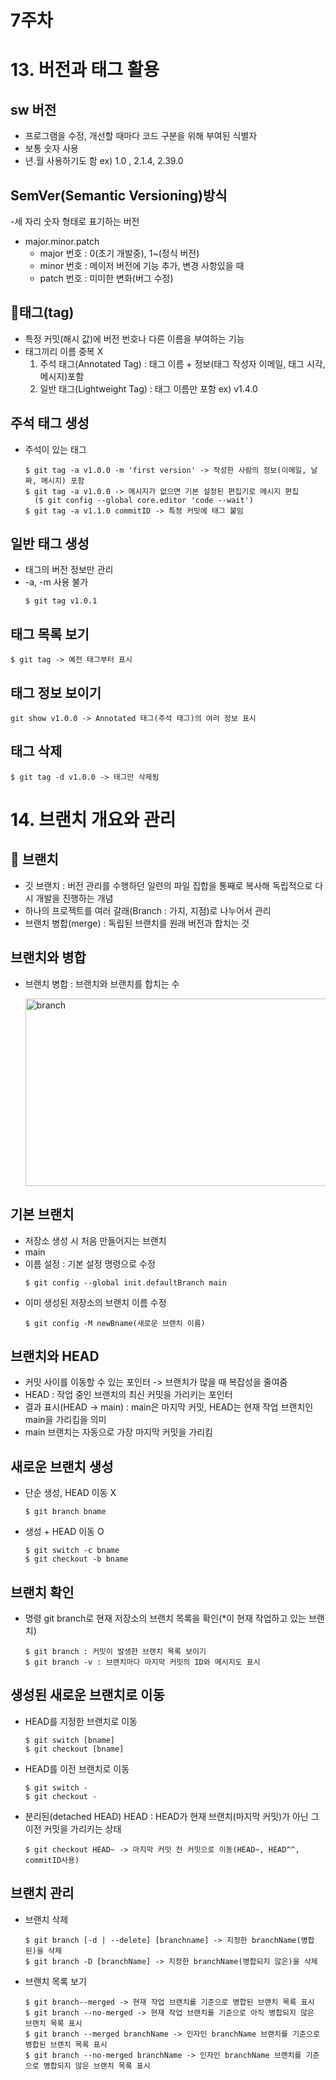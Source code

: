 # 7주차
# 13. 버전과 태그 활용

## sw 버전
- 프로그램을 수정, 개선할 때마다 코드 구분을 위해 부여된 식별자
- 보통 숫자 사용
- 년.월 사용하기도 함
  ex) 1.0 , 2.1.4, 2.39.0


## SemVer(Semantic Versioning)방식
-세 자리 숫자 형태로 표기하는 버전
- major.minor.patch
  - major 번호 : 0(초기 개발중), 1~(정식 버전)
  - minor 번호 : 메이저 버전에 기능 추가, 변경 사항있을 때
  - patch 번호 : 미미한 변화(버그 수정)

## 📎태그(tag)
- 특정 커밋(해시 값)에 버전 번호나 다른 이름을 부여하는 기능
- 태그끼리 이름 중복 X
  1. 주석 태그(Annotated Tag) : 태그 이름 + 정보(태그 작성자 이메일, 태그 시각, 메시지)포함
  2. 일반 태그(Lightweight Tag) : 태그 이름만 포함
  ex) v1.4.0

## 주석 태그 생성
- 주석이 있는 태그
  ```
  $ git tag -a v1.0.0 -m 'first version' -> 작성한 사람의 정보(이메일, 날짜, 메시지) 포함
  $ git tag -a v1.0.0 -> 메시지가 없으면 기본 설정된 편집기로 메시지 편집
    ($ git config --global core.editor 'code --wait')
  $ git tag -a v1.1.0 commitID -> 특정 커밋에 태그 붙임

## 일반 태그 생성
- 태그의 버전 정보만 관리
- -a, -m 사용 불가
  ```
  $ git tag v1.0.1
  ```

## 태그 목록 보기
  ```
  $ git tag -> 예전 태그부터 표시
  ```
## 태그 정보 보이기
  ```
  git show v1.0.0 -> Annotated 태그(주석 태그)의 여러 정보 표시
  ```
## 태그 삭제
  ```
  $ git tag -d v1.0.0 -> 태그만 삭제됨
  ```

# 14. 브랜치 개요와 관리
## 🎋 브랜치
- 깃 브랜치 : 버전 관리를 수행하던 일련의 파일 집합을 통째로 복사해 독립적으로 다시 개발을 진행하는 개념
- 하나의 프로젝트를 여러 갈래(Branch : 가지, 지점)로 나누어서 관리
- 브랜치 병합(merge) : 독립된 브랜치를 원래 버전과 합치는 것

## 브랜치와 병합
- 브랜치 병합 : 브랜치와 브랜치를 합치는 수
  
  <img src="./img/branch.png" width="600px" height="300px" title="branch" alt="branch"></img><br/>

## 기본 브랜치
- 저장소 생성 시 처음 만들어지는 브랜치
- main
- 이름 설정 : 기본 설정 명령으로 수정
  ```
  $ git config --global init.defaultBranch main
  ```
- 이미 생성된 저장소의 브랜치 이름 수정
  ```
  $ git config -M newBname(새로운 브랜치 이름)
  ```

## 브랜치와 HEAD
- 커밋 사이를 이동할 수 있는 포인터 -> 브랜치가 많을 때 복잡성을 줄여줌
- HEAD : 작업 중인 브랜치의 최신 커밋을 가리키는 포인터
- 결과 표시(HEAD -> main) : main은 마지막 커밋, HEAD는 현재 작업 브랜치인 main을 가리킴을 의미
- main 브랜치는 자동으로 가장 마지막 커밋을 가리킴

## 새로운 브랜치 생성
- 단순 생성, HEAD 이동 X
  ```
  $ git branch bname
  ```
- 생성 + HEAD 이동 O
  ```
  $ git switch -c bname
  $ git checkout -b bname
  ```
## 브랜치 확인
- 명령 git branch로 현재 저장소의 브랜치 목록을 확인(*이 현재 작업하고 있는 브랜치)
  ```
  $ git branch : 커밋이 발생한 브랜치 목록 보이기
  $ git branch -v : 브랜치마다 마지막 커밋의 ID와 메시지도 표시
  ```
## 생성된 새로운 브랜치로 이동
- HEAD를 지정한 브랜치로 이동
  ```
  $ git switch [bname]
  $ git checkout [bname]
  ```
- HEAD를 이전 브랜치로 이동
  ```
  $ git switch -
  $ git checkout -
  ```
- 분리된(detached HEAD) HEAD : HEAD가 현재 브랜치(마지막 커밋)가 아닌 그 이전 커밋을 가리키는 상태
  ```
  $ git checkout HEAD~ -> 마지막 커밋 전 커밋으로 이동(HEAD~, HEAD^^, commitID사용)

## 브랜치 관리
- 브랜치 삭제
  ```
  $ git branch [-d | --delete] [branchname] -> 지정한 branchName(병합된)을 삭제
  $ git branch -D [branchName] -> 지정한 branchName(병합되지 않은)을 삭제
  ```
- 브랜치 목록 보기
  ```
  $ git branch--merged -> 현재 작업 브랜치를 기준으로 병합된 브랜치 목록 표시
  $ git branch --no-merged -> 현재 작업 브랜치를 기준으로 아직 병합되지 않은 브랜치 목록 표시
  $ git branch --merged branchName -> 인자인 branchName 브랜치를 기준으로 병합된 브랜치 목록 표시
  $ git branch --no-merged branchName -> 인자인 branchName 브랜치를 기준으로 병합되지 않은 브랜치 목록 표시
  ```
  
